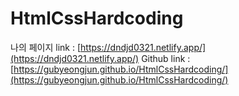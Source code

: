 # HtmlCssHardcoding
나의 페이지 link : [https://dndjd0321.netlify.app/](https://dndjd0321.netlify.app/)
Github link : [https://gubyeongjun.github.io/HtmlCssHardcoding/](https://gubyeongjun.github.io/HtmlCssHardcoding/)
